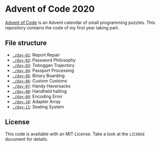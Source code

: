 # Advent of Code 2020
[Advent of Code](https://adventofcode.com/2020) is an Advent calendar of small programming puzzles. This repository contains the code of my first year taking part.

## File structure
* [`./day-01`](./day-01): Report Repair
* [`./day-02`](./day-02): Password Philosophy
* [`./day-03`](./day-03): Toboggan Trajectory
* [`./day-04`](./day-04): Passport Processing
* [`./day-05`](./day-05): Binary Boarding
* [`./day-06`](./day-06): Custom Customs
* [`./day-07`](./day-07): Handy Haversacks
* [`./day-08`](./day-08): Handheld halting
* [`./day-09`](./day-09): Encoding Error
* [`./day-10`](./day-10): Adapter Array
* [`./day-11`](./day-11): Seating System

## License
This code is available with an MIT License. Take a look at the `LICENSE` document for details.
